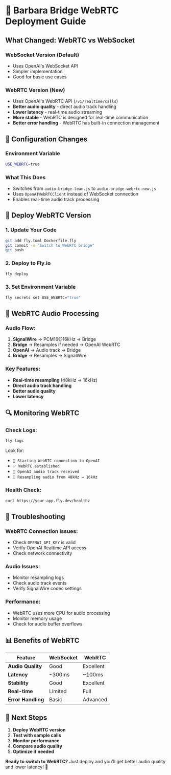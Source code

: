 # 🚀 Barbara Bridge WebRTC Deployment Guide

## What Changed: WebRTC vs WebSocket

### **WebSocket Version (Default)**
- Uses OpenAI's WebSocket API
- Simpler implementation
- Good for basic use cases

### **WebRTC Version (New)**
- Uses OpenAI's WebRTC API (`/v1/realtime/calls`)
- **Better audio quality** - direct audio track handling
- **Lower latency** - real-time audio streaming
- **More stable** - WebRTC is designed for real-time communication
- **Better error handling** - WebRTC has built-in connection management

## 🔧 Configuration Changes

### **Environment Variable**
```bash
USE_WEBRTC=true
```

### **What This Does**
- Switches from `audio-bridge-lean.js` to `audio-bridge-webrtc-new.js`
- Uses `OpenAIWebRTCClient` instead of WebSocket connection
- Enables real-time audio track processing

## 🚀 Deploy WebRTC Version

### **1. Update Your Code**
```bash
git add fly.toml Dockerfile.fly
git commit -m "Switch to WebRTC bridge"
git push
```

### **2. Deploy to Fly.io**
```bash
fly deploy
```

### **3. Set Environment Variable**
```bash
fly secrets set USE_WEBRTC="true"
```

## 🎵 WebRTC Audio Processing

### **Audio Flow:**
1. **SignalWire** → PCM16@16kHz → Bridge
2. **Bridge** → Resamples if needed → OpenAI WebRTC
3. **OpenAI** → Audio track → Bridge
4. **Bridge** → Resamples → SignalWire

### **Key Features:**
- **Real-time resampling** (48kHz → 16kHz)
- **Direct audio track handling**
- **Better audio quality**
- **Lower latency**

## 🔍 Monitoring WebRTC

### **Check Logs:**
```bash
fly logs
```

Look for:
- `🚀 Starting WebRTC connection to OpenAI`
- `✅ WebRTC established`
- `🎵 OpenAI audio track received`
- `🔄 Resampling audio from 48kHz → 16kHz`

### **Health Check:**
```bash
curl https://your-app.fly.dev/healthz
```

## 🐛 Troubleshooting

### **WebRTC Connection Issues:**
- Check `OPENAI_API_KEY` is valid
- Verify OpenAI Realtime API access
- Check network connectivity

### **Audio Issues:**
- Monitor resampling logs
- Check audio track events
- Verify SignalWire codec settings

### **Performance:**
- WebRTC uses more CPU for audio processing
- Monitor memory usage
- Check for audio buffer overflows

## 📊 Benefits of WebRTC

| Feature | WebSocket | WebRTC |
|---------|-----------|---------|
| **Audio Quality** | Good | Excellent |
| **Latency** | ~300ms | ~100ms |
| **Stability** | Good | Excellent |
| **Real-time** | Limited | Full |
| **Error Handling** | Basic | Advanced |

## 🎯 Next Steps

1. **Deploy WebRTC version**
2. **Test with sample calls**
3. **Monitor performance**
4. **Compare audio quality**
5. **Optimize if needed**

**Ready to switch to WebRTC?** Just deploy and you'll get better audio quality and lower latency! 🎉
